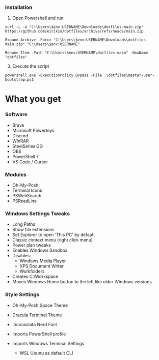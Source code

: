 ### Installation

1. Open Powershell and run
```
curl -L -o "C:\Users\$env:USERNAME\Downloads\dotfiles-main.zip" https://github.com/eirikio/dotfiles/archive/refs/heads/main.zip

```
```
Expand-Archive -Force "C:\Users\$env:USERNAME\Downloads\dotfiles-main.zip" "C:\Users\$env:USERNAME"
```
```
Rename-Item -Path "C:\Users\$env:USERNAME\dotfiles-main" -NewName "dotfiles"
```
3. Execute the script
```
powershell.exe -ExecutionPolicy Bypass -File .\dotfiles\master-user-bootstrap.ps1
```
# What you get
### Software
* Brave
* Microsoft Powertoys
* Discord
* WinRAR
* SteelSeries.GG
* OBS
* PowerShell 7
* VS Code / Cursor

### Modules
* Oh-My-Posh
* Terminal Icons
* PSWebSearch
* PSReadLine

### Windows Settings Tweaks
* Long Paths
* Show file extensions
* Set Explorer to open 'This PC' by default
* Classic context menu (right click menu)
* Power plan tweaks
* Enables Windows Sandbox
* Disables:
  * Windows Media Player
  * XPS Document Writer
  * Workfolders
* Creates C:\Workspace
* Moves Windows Home button to the left like older Windows versions

### Style Settings
* Oh-My-Posh Space Theme
* Dracula Terminal Theme
* Inconsolata Nerd Font

* Imports PowerShell profile
* Imports Windows Terminal Settings
  * WSL Ubunu as default CLI
